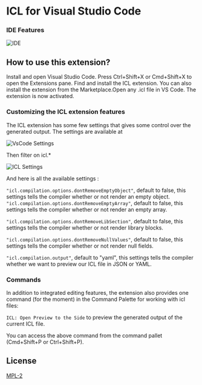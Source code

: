 # ICL for Visual Studio Code

### IDE Features 
![IDE](https://i.imgur.com/ltGwBCl.gif)

## How to use this extension?
Install and open Visual Studio Code. Press Ctrl+Shift+X or Cmd+Shift+X to open the Extensions pane. Find and install the ICL extension. You can also install the extension from the Marketplace.Open any .icl file in VS Code. The extension is now activated.

### Customizing the ICL extension features
The ICL extension has some few settings that gives some control over the generated output. The settings are available at 

![VsCode Settings](https://i.imgur.com/5seuEPy.png)

Then filter on icl.*

![ICL Settings](https://i.imgur.com/jmfYAfQ.png)

And here is all the available settings :

`"icl.compilation.options.dontRemoveEmptyObject"`, default to false, this settings tells the compiler whether or not render an empty object.
`"icl.compilation.options.dontRemoveEmptyArray"`, default to false, this settings tells the compiler whether or not render an empty array.

`"icl.compilation.options.dontRemoveLibSection"`, default to false, this settings tells the compiler whether or not render library blocks.

`"icl.compilation.options.dontRemoveNullValues"`, default to false, this settings tells the compiler whether or not render null fields.

`"icl.compilation.output"`, default to "yaml", this settings tells the compiler whether we want to preview our ICL file in JSON or YAML.

### Commands
In addition to integrated editing features, the extension also provides one command (for the moment) in the Command Palette for working with icl files:

`ICL: Open Preview to the Side` to preview the generated output of the current ICL file.

You can access the above command from the command pallet (Cmd+Shift+P or Ctrl+Shift+P).

## License
[MPL-2](LICENSE)
